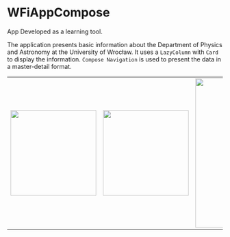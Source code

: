 # WFiAppCompose

App Developed as a learning tool.

The application presents basic information about the Department of Physics and Astronomy at the University of Wrocław. It uses a `LazyColumn` with `Card` to display the information. `Compose Navigation` is used to present the data in a master-detail format.

<table><tr><td><img src="https://media4.giphy.com/media/v1.Y2lkPTc5MGI3NjExMmI2ZDBhMDQwZTgxZGVmMGE4YTc5NjQ5OTkxMjhjY2Y0NjVmMzFkYiZlcD12MV9pbnRlcm5hbF9naWZzX2dpZklkJmN0PWc/eEqzr1ktXtjwc1yZgb/giphy.gif" width="200" /></td><td><img src="https://media4.giphy.com/media/Acr6sC2y1H1SY2pxEj/giphy.webp" width="200" /></td><td><img src="https://media1.giphy.com/media/v1.Y2lkPTc5MGI3NjExZTg3MTczYTA5YjNkMGUzODczMjRmNTE3YmNjODhlODRhZWE4MjNiMCZlcD12MV9pbnRlcm5hbF9naWZzX2dpZklkJmN0PWc/fxAJ5nVpI08d1snvpy/giphy.gif" width="350" /></td></tr></table>
